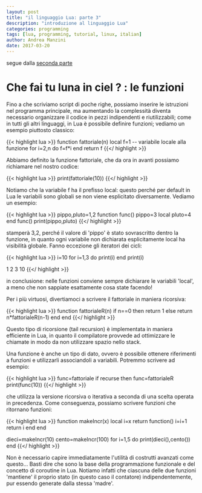 ```yaml
---
layout: post
title: "il linguaggio Lua: parte 3"
description: "introduzione al linguaggio Lua"
categories: programming
tags: [lua, programming, tutorial, linux, italian]
author: Andrea Manzini
date: 2017-03-20
---
```



segue dalla [seconda parte](https://ilmanzo.github.io/post/il-linguaggio-lua-02/)

# Che fai tu luna in ciel ? : le funzioni


Fino a che scriviamo script di poche righe, possiamo inserire le istruzioni nel programma principale, ma aumentando la complessità diventa necessario organizzare il codice in pezzi indipendenti e riutilizzabili; come in tutti gli altri linguaggi, in Lua è possibile definire funzioni; vediamo un esempio piuttosto classico:


{{< highlight lua >}}
function fattoriale(n)
  local f=1   -- variabile locale alla funzione
  for i=2,n do
    f=f*i
  end
return f
{{</ highlight >}}


Abbiamo definito la funzione fattoriale, che da ora in avanti possiamo richiamare nel nostro codice:

{{< highlight lua >}}
print(fattoriale(10))
{{</ highlight >}}


Notiamo che la variabile f ha il prefisso local: questo perché per default in Lua le variabili sono globali se non viene esplicitato diversamente. Vediamo un esempio:

{{< highlight lua >}}
pippo,pluto=1,2
function func()
  pippo=3
  local pluto=4
end
func()
print(pippo,pluto)
{{</ highlight >}}


stamperà 3,2, perché il valore di 'pippo' è stato sovrascritto dentro la funzione, in quanto ogni variabile non dichiarata esplicitamente local ha visibilità globale. Fanno eccezione gli iteratori dei cicli:

{{< highlight lua >}}
i=10
for i=1,3 do
    print(i)
end
print(i)

1
2
3
10
{{</ highlight >}}


in conclusione: nelle funzioni conviene sempre dichiarare le variabili 'local', a meno che non sappiate esattamente cosa state facendo!

Per i più virtuosi, divertiamoci a scrivere il fattoriale in maniera ricorsiva:

{{< highlight lua >}}
function fattorialeR(n)
  if n==0 then return 1
  else return n*fattorialeR(n-1)
 end
end 
{{</ highlight >}}

Questo tipo di ricorsione (tail recursion) è implementata in maniera efficiente in Lua, in quanto il compilatore provvede ad ottimizzare le chiamate in modo da non utilizzare spazio nello stack.

Una funzione è anche un tipo di dato, ovvero è possibile ottenere riferimenti a funzioni e utilizzarli associandoli a variabili. Potremmo scrivere ad esempio:

{{< highlight lua >}}
func=fattoriale
if recurse then func=fattorialeR
print(func(10))
{{</ highlight >}}

che utilizza la versione ricorsiva o iterativa a seconda di una scelta operata in precedenza. Come conseguenza, possiamo scrivere funzioni che ritornano funzioni:

{{< highlight lua >}}
function makeIncr(x)
  local i=x
  return function()
      i=i+1
      return i
  end
end

dieci=makeIncr(10)
cento=makeIncr(100)
for i=1,5 do
    print(dieci(),cento())
end
{{</ highlight >}}

Non è necessario capire immediatamente l'utilità di costrutti avanzati come questo... Basti dire che sono la base della programmazione funzionale e del concetto di coroutine in Lua. Notiamo infatti che ciascuna delle due funzioni 'mantiene' il proprio stato (in questo caso il contatore) indipendentemente, pur essendo generate dalla stessa 'madre'.

